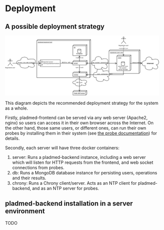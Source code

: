 # Deployment

## A possible deployment strategy

![Deployment diagram](docs/deployment-diagram.png)

This diagram depicts the recommended deployment strategy for the system as a whole.

Firstly, pladmed-frontend can be served via any web server (Apache2, nginx) so users can access it in their own browser across the Internet. On the other hand, those same users, or different ones, can run their own probes by installing them in their system (see [the probe documentation](https://github.com/fedefunes96/pladmed-client)) for details.

Secondly, each server will have three docker containers:

1. server: Runs a pladmed-backend instance, including a web server which will listen for HTTP requests from the frontend, and web socket connections from probes.
2. db: Runs a MongoDB database instance for persisting users, operations and their results.
3. chrony: Runs a Chrony client/server. Acts as an NTP client for pladmed-backend, and as an NTP server for probes.

## pladmed-backend installation in a server environment

TODO